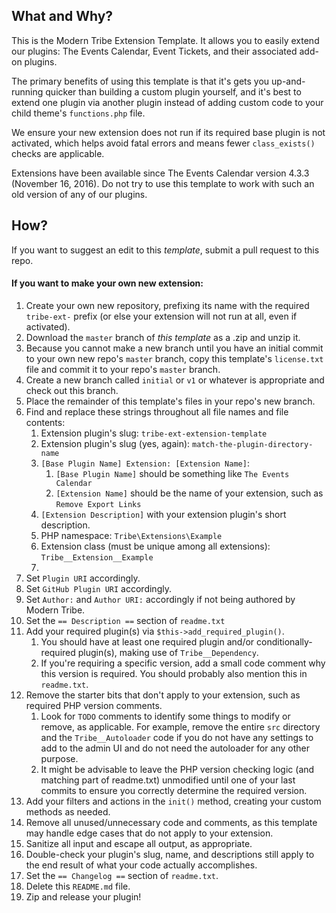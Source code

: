 ## What and Why?

This is the Modern Tribe Extension Template. It allows you to easily extend our plugins: The Events Calendar, Event Tickets, and their associated add-on plugins.

The primary benefits of using this template is that it's gets you up-and-running quicker than building a custom plugin yourself, and it's best to extend one plugin via another plugin instead of adding custom code to your child theme's `functions.php` file.

We ensure your new extension does not run if its required base plugin is not activated, which helps avoid fatal errors and means fewer `class_exists()` checks are applicable.

Extensions have been available since The Events Calendar version 4.3.3 (November 16, 2016). Do not try to use this template to work with such an old version of any of our plugins.

## How?

If you want to suggest an edit to this _template_, submit a pull request to this repo.

#### If you want to make your own new extension:

1. Create your own new repository, prefixing its name with the required `tribe-ext-` prefix (or else your extension will not run at all, even if activated).
1. Download the `master` branch of _this template_ as a .zip and unzip it.
1. Because you cannot make a new branch until you have an initial commit to your own new repo's `master` branch, copy this template's `license.txt` file and commit it to your repo's `master` branch.
1. Create a new branch called `initial` or `v1` or whatever is appropriate and check out this branch.
1. Place the remainder of this template's files in your repo's new branch.
1. Find and replace these strings throughout all file names and file contents:
    1. Extension plugin's slug: `tribe-ext-extension-template`
    1. Extension plugin's slug (yes, again): `match-the-plugin-directory-name`
    1. `[Base Plugin Name] Extension: [Extension Name]`:
        1. `[Base Plugin Name]` should be something like `The Events Calendar`
        1. `[Extension Name]` should be the name of your extension, such as `Remove Export Links`
    1. `[Extension Description]` with your extension plugin's short description.
    1. PHP namespace: `Tribe\Extensions\Example`
    1. Extension class (must be unique among all extensions): `Tribe__Extension__Example`
    1. 
1. Set `Plugin URI` accordingly.
1. Set `GitHub Plugin URI` accordingly.
1. Set `Author:` and `Author URI:` accordingly if not being authored by Modern Tribe.
1. Set the `== Description ==` section of `readme.txt`
1. Add your required plugin(s) via `$this->add_required_plugin()`.
    1. You should have at least one required plugin and/or conditionally-required plugin(s), making use of `Tribe__Dependency`.
    1. If you're requiring a specific version, add a small code comment why this version is required. You should probably also mention this in `readme.txt`.
1. Remove the starter bits that don't apply to your extension, such as required PHP version comments.
    1. Look for `TODO` comments to identify some things to modify or remove, as applicable. For example, remove the entire `src` directory and the `Tribe__Autoloader` code if you do not have any settings to add to the admin UI and do not need the autoloader for any other purpose.
    1. It might be advisable to leave the PHP version checking logic (and matching part of readme.txt) unmodified until one of your last commits to ensure you correctly determine the required version.
1. Add your filters and actions in the `init()` method, creating your custom methods as needed.
1. Remove all unused/unnecessary code and comments, as this template may handle edge cases that do not apply to your extension.
1. Sanitize all input and escape all output, as appropriate.
1. Double-check your plugin's slug, name, and descriptions still apply to the end result of what your code actually accomplishes.
1. Set the `== Changelog ==` section of `readme.txt`.
1. Delete this `README.md` file.
1. Zip and release your plugin!